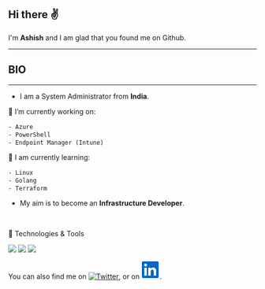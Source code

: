 ## Hi there ✌

I'm **Ashish** and I am glad that you found me on Github.
_____________________________________________________________________________________________________


## BIO
_____________________________________________________________________________________________________

* I am a System Administrator from **India**. 

🔭 I’m currently working on:

    - Azure
    - PowerShell
    - Endpoint Manager (Intune) 

🌱 I am currently learning:

    - Linux
    - Golang
    - Terraform 

* My aim is to become an **Infrastructure Developer**.
<br/>

🔧 Technologies & Tools

![](https://img.shields.io/badge/Microsoft-Azure-informational?style=flat&logo=<LOGO_NAME>&logoColor=white&color=2bbc8a) ![](https://img.shields.io/badge/Microsoft-Intune-informational?style=flat&logo=<LOGO_NAME>&logoColor=white&color=2bbc8a) ![](https://img.shields.io/badge/Windows-PowerShell-informational?style=flat&logo=<LOGO_NAME>&logoColor=white&color=2bbc8a) 

You can also find me on [![Twitter][1.2]][1], or on [![LinkedIn][2.2]][2].

<!-- Icons -->

[1.2]: https://imgur.com/gallery/LS08Auh
[2.2]: https://raw.githubusercontent.com/tomwechsler/tomwechsler/main/Linkedin.PNG (LinkedIn icon without padding)

<!-- Links to your social media accounts -->

[1]: https://twitter.com/AshishArya_In
[2]: https://www.linkedin.com/in/ashish-arya-70080b39/
